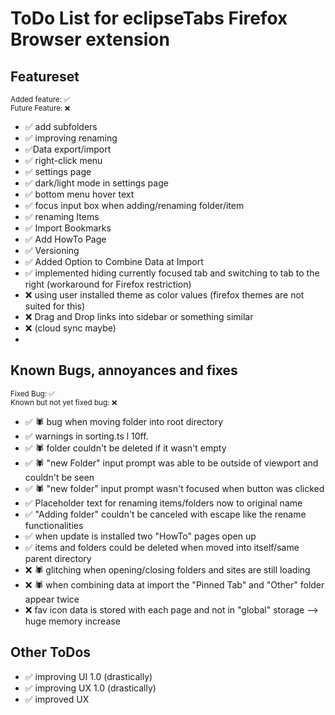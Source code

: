 # ToDo List for eclipseTabs Firefox Browser extension

<!-- TODO List eclipse tab -->

## Featureset

<small>Added feature: ✅ <br> Future Feature: ❌</small>

<!-- ✅❌ -->

-   ✅ add subfolders
-   ✅ improving renaming
-   ✅Data export/import
-   ✅ right-click menu
-   ✅ settings page
-   ✅ dark/light mode in settings page
-   ✅ bottom menu hover text
-   ✅ focus input box when adding/renaming folder/item
-   ✅ renaming Items
-   ✅ Import Bookmarks
-   ✅ Add HowTo Page
-   ✅ Versioning
-   ✅ Added Option to Combine Data at Import
-   ✅ implemented hiding currently focused tab and switching to tab to the right (workaround for Firefox restriction)
-   ❌ using user installed theme as color values (firefox themes are not suited for this)
-   ❌ Drag and Drop links into sidebar or something similar
-   ❌ (cloud sync maybe)
-

## Known Bugs, annoyances and fixes

<small>Fixed Bug: ✅ <br> Known but not yet fixed bug: ❌</small>

-   ✅ 🕷️ bug when moving folder into root directory
-   ✅ warnings in sorting.ts l 10ff.
-   ✅ 🕷️ folder couldn't be deleted if it wasn't empty
-   ✅ 🕷️ "new Folder" input prompt was able to be outside of viewport and couldn't be seen
-   ✅ 🕷️ "new folder" input prompt wasn't focused when button was clicked
-   ✅ Placeholder text for renaming items/folders now to original name
-   ✅ "Adding folder" couldn't be canceled with escape like the rename functionalities
-   ✅ when update is installed two "HowTo" pages open up
-   ✅ items and folders could be deleted when moved into itself/same parent directory
-   ❌ 🕷️ glitching when opening/closing folders and sites are still loading
-   ❌ 🕷️ when combining data at import the "Pinned Tab" and "Other" folder appear twice
-   ❌ fav icon data is stored with each page and not in "global" storage --> huge memory increase

## Other ToDos

-   ✅ improving UI 1.0 (drastically)
-   ✅ improving UX 1.0 (drastically)
-   ✅ improved UX
